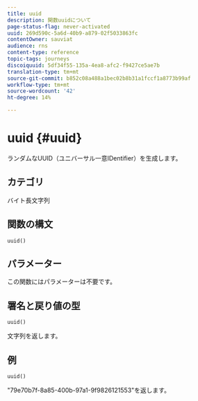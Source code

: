 ```yaml
---
title: uuid
description: 関数uuidについて
page-status-flag: never-activated
uuid: 269d590c-5a6d-40b9-a879-02f5033863fc
contentOwner: sauviat
audience: rns
content-type: reference
topic-tags: journeys
discoiquuid: 5df34f55-135a-4ea8-afc2-f9427ce5ae7b
translation-type: tm+mt
source-git-commit: b852c08a488a1bec02b8b31a1fccf1a8773b99af
workflow-type: tm+mt
source-wordcount: '42'
ht-degree: 14%

---
```



# uuid {#uuid}

ランダムなUUID（ユニバーサル一意IDentifier）を生成します。

## カテゴリ

 バイト長文字列

## 関数の構文

`uuid()`

## パラメーター

この関数にはパラメーターは不要です。

## 署名と戻り値の型

`uuid()`

文字列を返します。

## 例

`uuid()`

&quot;79e70b7f-8a85-400b-97a1-9f9826121553&quot;を返します。
